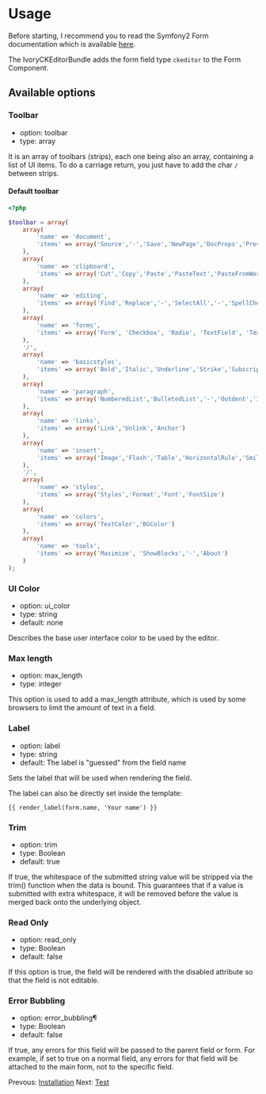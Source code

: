 # Usage

Before starting, I recommend you to read the Symfony2 Form documentation which is available [here](http://symfony.com/doc/current/book/forms.html).

The IvoryCKEditorBundle adds the form field type ``ckeditor`` to the Form Component.

## Available options

### Toolbar

   - option: toolbar
   - type: array

It is an array of toolbars (strips), each one being also an array, containing a list of UI items.
To do a carriage return, you just have to add the char ``/`` between strips.

#### Default toolbar

``` php
<?php

$toolbar = array(
    array(
        'name' => 'document',
        'items' => array('Source','-','Save','NewPage','DocProps','Preview','Print','-','Templates')
    ),
    array(
        'name' => 'clipboard',
        'items' => array('Cut','Copy','Paste','PasteText','PasteFromWord','-','Undo','Redo')
    ),
    array(
        'name' => 'editing',
        'items' => array('Find','Replace','-','SelectAll','-','SpellChecker', 'Scayt')
    ),
    array(
        'name' => 'forms',
        'items' => array('Form', 'Checkbox', 'Radio', 'TextField', 'Textarea', 'Select', 'Button', 'ImageButton', 'HiddenField')
    ),
    '/',
    array(
        'name' => 'basicstyles',
        'items' => array('Bold','Italic','Underline','Strike','Subscript','Superscript','-','RemoveFormat')
    ),
    array(
        'name' => 'paragraph',
        'items' => array('NumberedList','BulletedList','-','Outdent','Indent','-','Blockquote','CreateDiv','-','JustifyLeft','JustifyCenter','JustifyRight','JustifyBlock','-','BidiLtr','BidiRtl')
    ),
    array(
        'name' => 'links',
        'items' => array('Link','Unlink','Anchor')
    ),
    array(
        'name' => 'insert',
        'items' => array('Image','Flash','Table','HorizontalRule','Smiley','SpecialChar','PageBreak')
    ),
    '/',
    array(
        'name' => 'styles',
        'items' => array('Styles','Format','Font','FontSize')
    ),
    array(
        'name' => 'colors',
        'items' => array('TextColor','BGColor')
    ),
    array(
        'name' => 'tools',
        'items' => array('Maximize', 'ShowBlocks','-','About')
    )
);
```

### UI Color

   - option: ui_color
   - type: string
   - default: none

Describes the base user interface color to be used by the editor.

### Max length

   - option: max_length
   - type: integer

This option is used to add a max_length attribute, which is used by some browsers to limit the amount of text in a field.

### Label

   - option: label
   - type: string 
   - default: The label is "guessed" from the field name

Sets the label that will be used when rendering the field. 

The label can also be directly set inside the template:

```
{{ render_label(form.name, 'Your name') }}
```

### Trim

   - option: trim
   - type: Boolean
   - default: true

If true, the whitespace of the submitted string value will be stripped via the trim() function when the data is bound. 
This guarantees that if a value is submitted with extra whitespace, it will be removed before the value is merged back onto the underlying object.

### Read Only

   - option: read_only
   - type: Boolean
   - default: false

If this option is true, the field will be rendered with the disabled attribute so that the field is not editable.

### Error Bubbling

   - option: error_bubbling¶
   - type: Boolean
   - default: false

If true, any errors for this field will be passed to the parent field or form. 
For example, if set to true on a normal field, any errors for that field will be attached to the main form, not to the specific field.

Prevous: [Installation](http://github.com/egeloen/IvoryCKEditorBundle/blob/master/Resources/doc/installation.md)
Next: [Test](http://github.com/egeloen/IvoryCKEditorBundle/blob/master/Resources/doc/test.md)